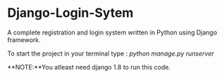 # Django-Login-Sytem
A complete registration and login system written in Python using Django framework.

To start the project in your terminal type :
  *python manage.py runserver*

**NOTE:**You atleast need django 1.8 to run this code.
